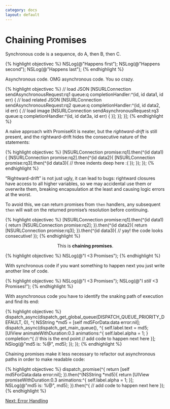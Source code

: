 ```yaml
---
category: docs
layout: default
---
```


# Chaining Promises

Synchronous code is a sequence, do A, then B, then C.

{% highlight objectivec %}
NSLog(@"Happens first");
NSLog(@"Happens second");
NSLog(@"Happens last");
{% endhighlight %}

Asynchronous code. OMG asynchronous code. You so crazy.

{% highlight objectivec %}
// load JSON
[NSURLConnection sendAsynchronousRequest:rq1 queue:q completionHandler:^(id, id data1, id err) {
    // load related JSON
    [NSURLConnection sendAsynchronousRequest:rq2 queue:q completionHandler:^(id, id data2, id err) {
        // load image
        [NSURLConnection sendAsynchronousRequest:rq3 queue:q completionHandler:^(id, id dat3a, id err) {
        }];
    }];
}];
{% endhighlight %}

A naïve approach with PromiseKit is neater, but the *rightward-drift* is still present, and the rightward-drift hides the consecutive nature of the statements:

{% highlight objectivec %}
[NSURLConnection promise:rq1].then(^(id data1){
    [NSURLConnection promise:rq2].then(^(id data2){
        [NSURLConnection promise:rq3].then(^(id data3){
            // three indents deep here :(
        });
    });
});
{% endhighlight %}

“Rightward-drift” is not just ugly, it can lead to bugs: rightward closures have access to all higher variables, so we may accidental use them or overwrite them, breaking encapsulation at the least and causing logic errors at the worst.

To avoid this, we can return promises from `then` handlers, any subsequent `then` will wait on the returned promise’s resolution before continuing.

{% highlight objectivec %}
[NSURLConnection promise:rq1].then(^(id data1){
    return [NSURLConnection promise:rq2];
}).then(^(id data2){
    return [NSURLConnection promise:rq3];
}).then(^(id data3){
    // yay! the code looks consecutive!
});
{% endhighlight %}

<center class="big">This is <b>chaining promises</b>.</center>

{% highlight objectivec %}
NSLog(@"I <3 Promises");
{% endhighlight %}

With synchronous code if you want something to happen next you just write another line of code.

{% highlight objectivec %}
NSLog(@"I <3 Promises");
NSLog(@"I _still_ <3 Promises!");
{% endhighlight %}

With asynchronous code you have to identify the snaking path of execution and find its end:

{% highlight objectivec %}
dispatch_async(dispatch_get_global_queue(DISPATCH_QUEUE_PRIORITY_DEFAULT, 0), ^{
    NSString *md5 = [self md5ForData:data error:nil];
    dispatch_async(dispatch_get_main_queue(), ^{
        self.label.text = md5;
        [UIView animateWithDuration:0.3 animations:^{
            self.label.alpha = 1;
        } completion:^{
            // this is the end point
            // add code to happen next here
        }];
        NSlog(@"md5 is: %@", md5);
    });
});
{% endhighlight %}

Chaining promises make it less necessary to refactor out asynchronous paths in order to make readable code:

{% highlight objectivec %}
dispatch_promise(^{
    return [self md5ForData:data error:nil];
}).then(^(NSString *md5){
    return [UIView promiseWithDuration:0.3 animations:^{
        self.label.alpha = 1;
    }];
    NSLog(@"md5 is: %@", md5);
}).then(^{
    // add code to happen next here
});
{% endhighlight %}

<div><a class="pagination" href="/error-handling">Next: Error Handling</a></div>
